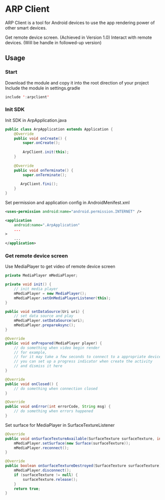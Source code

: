 
# ARP Client
ARP Client is a tool for Android devices to use the app rendering power of other smart devices.

Get remote device screen. (Achieved in Version 1.0)
Interact with remote devices. (Will be handle in followed-up version)

## Usage

### Start
Download the module and copy it into the root direction of your project
Include the module in settings.gradle
```java
include ':arpclient'
```
### Init SDK
Init SDK in ArpApplication.java
```java
public class ArpApplication extends Application {  
    @Override  
    public void onCreate() {  
        super.onCreate();  
  
        ArpClient.init(this);
    }  
  
    @Override  
    public void onTerminate() {  
        super.onTerminate();  
  
       ArpClient.fini();
    }  
}
```
Set permission and application config in AndroidMenifest.xml
```xml
<uses-permission android:name="android.permission.INTERNET" />

<application  
    android:name=".ArpApplication"  
    ...
>  
	...
</application>
```

### Get remote device screen
Use MediaPlayer to get video of remote device screen
```java
private MediaPlayer mMediaPlayer;

private void init() {
    // init media player
    mMediaPlayer = new MediaPlayer();
    mMediaPlayer.setOnMediaPlayerListener(this);
}

public void setDataSource(Uri uri) {
    // set data source and play
    mMediaPlayer.setDataSource(uri);
    mMediaPlayer.prepareAsync();
}

@Override
public void onPrepared(MediaPlayer player) {
    // do something when video begin render
    // for example,
    // for it may take a few seconds to connect to a appropriate device,
    // you can set up a progress indicator when create the activity
    // and dismiss it here
}

@Override
public void onClosed() {
    // do something when connection closed
}

@Override
public void onError(int errorCode, String msg) {
    // do something when errors happened
}
```
Set surface for MediaPlayer in SurfaceTextureListener
```java
@Override
public void onSurfaceTextureAvailable(SurfaceTexture surfaceTexture, int width, int height) {
    mMediaPlayer.setSurface(new Surface(surfaceTexture));
    mMediaPlayer.reconnect();
}

@Override
public boolean onSurfaceTextureDestroyed(SurfaceTexture surfaceTexture) {
    mMediaPlayer.disconnect();
    if (surfaceTexture != null) {
        surfaceTexture.release();
    }
    return true;
}
```
